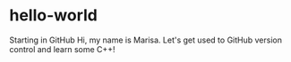 # hello-world
Starting in GitHub
Hi, my name is Marisa. Let's get used to GitHub version control and learn some C++!
